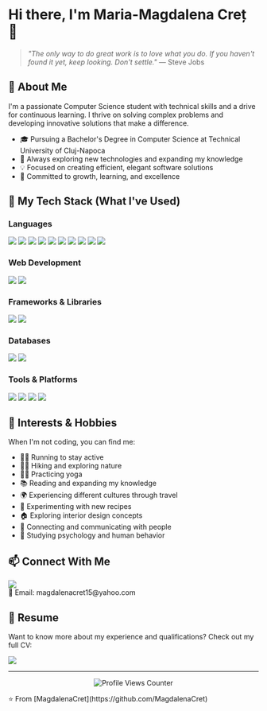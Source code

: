 # Hi there, I'm Maria-Magdalena Creț 👋

> *"The only way to do great work is to love what you do. If you haven't found it yet, keep looking. Don't settle."* — Steve Jobs

## 💫 About Me
I'm a passionate Computer Science student with technical skills and a drive for continuous learning. I thrive on solving complex problems and developing innovative solutions that make a difference.

- 🎓 Pursuing a Bachelor's Degree in Computer Science at Technical University of Cluj-Napoca
- 🌱 Always exploring new technologies and expanding my knowledge
- 💡 Focused on creating efficient, elegant software solutions
- 🚀 Committed to growth, learning, and excellence

## 🚀 My Tech Stack (What I've Used)

### Languages
<div>
  <img src="https://img.shields.io/badge/C-00599C?style=for-the-badge&logo=c&logoColor=white"/>
  <img src="https://img.shields.io/badge/C%2B%2B-00599C?style=for-the-badge&logo=c%2B%2B&logoColor=white"/>
  <img src="https://img.shields.io/badge/Java-ED8B00?style=for-the-badge&logo=openjdk&logoColor=white"/>
  <img src="https://img.shields.io/badge/JavaScript-F7DF1E?style=for-the-badge&logo=javascript&logoColor=black"/>
  <img src="https://img.shields.io/badge/Python-3776AB?style=for-the-badge&logo=python&logoColor=white"/>
  <img src="https://img.shields.io/badge/SQL-4479A1?style=for-the-badge&logo=mysql&logoColor=white"/>
  <img src="https://img.shields.io/badge/Assembly-654FF0?style=for-the-badge&logo=assembly&logoColor=white"/>
  <img src="https://img.shields.io/badge/VHDL-007396?style=for-the-badge&logo=vhdl&logoColor=white"/>
  <img src="https://img.shields.io/badge/Elm-1293D8?style=for-the-badge&logo=elm&logoColor=white"/>
  <img src="https://img.shields.io/badge/Haskell-5D4F85?style=for-the-badge&logo=haskell&logoColor=white"/>
</div>

### Web Development
<div>
  <img src="https://img.shields.io/badge/HTML5-E34F26?style=for-the-badge&logo=html5&logoColor=white"/>
  <img src="https://img.shields.io/badge/CSS3-1572B6?style=for-the-badge&logo=css3&logoColor=white"/>
</div>

### Frameworks & Libraries
<div>
  <img src="https://img.shields.io/badge/Spring-6DB33F?style=for-the-badge&logo=spring&logoColor=white"/>
  <img src="https://img.shields.io/badge/OpenGL-5586A4?style=for-the-badge&logo=opengl&logoColor=white"/>
</div>

### Databases
<div>
  <img src="https://img.shields.io/badge/MySQL-4479A1?style=for-the-badge&logo=mysql&logoColor=white"/>
  <img src="https://img.shields.io/badge/PostgreSQL-316192?style=for-the-badge&logo=postgresql&logoColor=white"/>
</div>

### Tools & Platforms
<div>
  <img src="https://img.shields.io/badge/Arduino-00979D?style=for-the-badge&logo=Arduino&logoColor=white"/>
  <img src="https://img.shields.io/badge/Git-F05032?style=for-the-badge&logo=git&logoColor=white"/>
  <img src="https://img.shields.io/badge/Linux-FCC624?style=for-the-badge&logo=linux&logoColor=black"/>
  <img src="https://img.shields.io/badge/LaTeX-008080?style=for-the-badge&logo=latex&logoColor=white"/>
</div>

## 🌈 Interests & Hobbies

When I'm not coding, you can find me:
- 🏃‍♀️ Running to stay active
- 🧗‍♀️ Hiking and exploring nature
- 🧘‍♀️ Practicing yoga
- 📚 Reading and expanding my knowledge
- 🌍 Experiencing different cultures through travel
- 🍳 Experimenting with new recipes
- 🏠 Exploring interior design concepts
- 👥 Connecting and communicating with people
- 🧠 Studying psychology and human behavior
  
## 📫 Connect With Me

<div>
  <a href="https://github.com/MagdalenaCret">
    <img src="https://img.shields.io/badge/GitHub-100000?style=for-the-badge&logo=github&logoColor=white" />
  </a>
</div>
📧 Email: magdalenacret15@yahoo.com

## 📄 Resume

Want to know more about my experience and qualifications? Check out my full CV:

<div>
  <a href="https://github.com/MagdalenaCret/MagdalenaCret/blob/cv/CV_MariaMagdalenaCret.pdf">
    <img src="https://img.shields.io/badge/View%20CV-4285F4?style=for-the-badge&logo=github&logoColor=white" />
  </a>
</div>

---

<p align="center">
  <img src="https://komarev.com/ghpvc/?username=MagdalenaCret&color=blueviolet&style=flat-square&label=Profile+Views&base=0" alt="Profile Views Counter"/>
</p>
⭐️ From [MagdalenaCret](https://github.com/MagdalenaCret)

